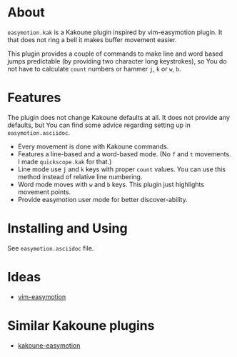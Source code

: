 # About

`easymotion.kak` is a Kakoune plugin inspired by vim-easymotion
plugin. It that does not ring a bell it makes buffer movement easier.

This plugin provides a couple of commands to make line and word based
jumps predictable (by providing two character long keystrokes), so You
do not have to calculate `count` numbers or hammer `j`, `k` or `w`, `b`.

# Features

The plugin does not change Kakoune defaults at all. It does not provide
any defaults, but You can find some advice regarding setting up in
`easymotion.asciidoc`.
 - Every movement is done with Kakoune commands.
 - Features a line-based and a word-based mode. (No `f` and `t` movements. I made
`quickscope.kak` for that.)
 - Line mode use `j` and `k` keys with proper `count` values. You can use this
method instead of relative line numbering.
 - Word mode moves with `w` and `b` keys. This plugin just highlights movement points.
 - Provide easymotion user mode for better discover-ability.

# Installing and Using

See `easymotion.asciidoc` file.

# Ideas
 - [vim-easymotion](https://github.com/easymotion/vim-easymotion)

# Similar Kakoune plugins
 - [kakoune-easymotion](https://github.com/danr/kakoune-easymotion)

